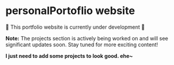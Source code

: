 # personalPortoflio website

🚧 This portfolio website is currently under development 🚧

**Note:** The projects section is actively being worked on and will see significant updates soon. Stay tuned for more exciting content!

**I just need to add some projects to look good. ehe~**